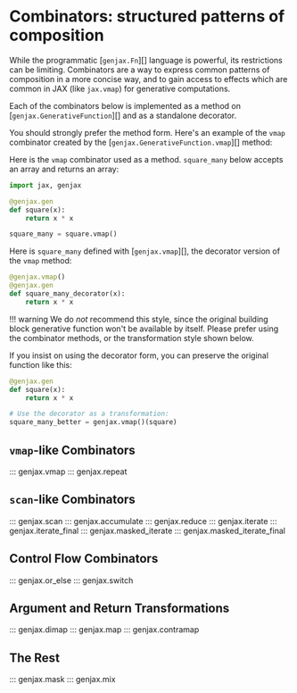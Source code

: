 # Combinators: structured patterns of composition

While the programmatic [`genjax.Fn`][] language is powerful, its restrictions can be limiting. Combinators are a way to express common patterns of composition in a more concise way, and to gain access to effects which are common in JAX (like `jax.vmap`) for generative computations.

Each of the combinators below is implemented as a method on [`genjax.GenerativeFunction`][] and as a standalone decorator.

You should strongly prefer the method form. Here's an example of the `vmap` combinator created by the [`genjax.GenerativeFunction.vmap`][] method:

Here is the `vmap` combinator used as a method. `square_many` below accepts an array and returns an array:

```python exec="yes" html="true" source="material-block" session="combinators"
import jax, genjax

@genjax.gen
def square(x):
    return x * x

square_many = square.vmap()
```

Here is `square_many` defined with [`genjax.vmap`][], the decorator version of the `vmap` method:

```python exec="yes" html="true" source="material-block" session="combinators"
@genjax.vmap()
@genjax.gen
def square_many_decorator(x):
    return x * x
```

!!! warning
    We do _not_ recommend this style, since the original building block generative function won't be available by itself. Please prefer using the combinator methods, or the transformation style shown below.

If you insist on using the decorator form, you can preserve the original function like this:

```python exec="yes" html="true" source="material-block" session="combinators"
@genjax.gen
def square(x):
    return x * x

# Use the decorator as a transformation:
square_many_better = genjax.vmap()(square)
```

## `vmap`-like Combinators

::: genjax.vmap
::: genjax.repeat

## `scan`-like Combinators

::: genjax.scan
::: genjax.accumulate
::: genjax.reduce
::: genjax.iterate
::: genjax.iterate_final
::: genjax.masked_iterate
::: genjax.masked_iterate_final

## Control Flow Combinators

::: genjax.or_else
::: genjax.switch

## Argument and Return Transformations

::: genjax.dimap
::: genjax.map
::: genjax.contramap

## The Rest

::: genjax.mask
::: genjax.mix
